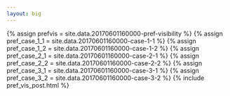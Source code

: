 ```yaml
---
layout: big
---
```

{% assign prefvis = site.data.20170601160000-pref-visibility %}
{% assign pref_case_1_1 = site.data.20170601160000-case-1-1 %}
{% assign pref_case_1_2 = site.data.20170601160000-case-1-2 %}
{% assign pref_case_2_1 = site.data.20170601160000-case-2-1 %}
{% assign pref_case_2_2 = site.data.20170601160000-case-2-2 %}
{% assign pref_case_3_1 = site.data.20170601160000-case-3-1 %}
{% assign pref_case_3_2 = site.data.20170601160000-case-3-2 %}
{% include pref_vis_post.html %}

